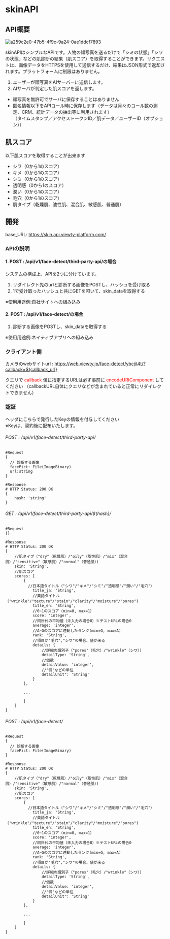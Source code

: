 # skinAPI

## API概要
![a259c2e0-47b5-4f9c-9a24-0ae1ddcf7893](https://user-images.githubusercontent.com/33708804/94100177-dcefa180-fe67-11ea-9cee-c7e1ff5b55a1.png)

skinAPIはシンプルなAPIです。人物の顔写真を送るだけで「シミの状態」「シワの状態」などの肌診断の結果（肌スコア）を取得することができます。リクエストは、画像データをHTTPSを使用して送信するだけ、結果はJSON形式で返却されます。プラットフォームに制限はありません。

1. ユーザーが顔写真をAIサーバーに送信します。
2. AIサーバが判定した肌スコアを返します。

- 顔写真を無許可でサーバに保存することはありません
- 匿名情報以下をAPIコール時に保存します（データは月々のコール数の測定、CRM、統計データの抽出等に利用されます）<br>
（タイムスタンプ／アクセストークンID／肌データ／ユーザーID（オプション））

## 肌スコア
以下肌スコアを取得することが出来ます
- シワ（0から1のスコア）
- キメ（0から1のスコア）
- シミ（0から1のスコア）
- 透明感（0から1のスコア）
- 潤い（0から1のスコア）
- 毛穴（0から1のスコア）
- 肌タイプ（乾燥肌、油性肌、混合肌、敏感肌、普通肌）

## 開発
base_URL: https://skin.api.viewty-platform.com/

### APIの説明

#### 1. POST : /api/v1/face-detect/third-party-api/の場合

システムの構成上、APIを2つに分けています。
1. リダイレクト先のurlと診断する画像をPOSTし、ハッシュを受け取る
2. 1で受け取ったハッシュと共にGETを叩いて、skin_dataを取得する

※使用用途例:自社サイトへの組み込み


#### 2. POST : /api/v1/face-detect/の場合

1. 診断する画像をPOSTし、skin_dataを取得する

※使用用途例:ネイティブアプリへの組み込み



### クライアント側
カメラのwebサイトurl : https://web.viewty.jp/face-detect/ybcjit4t/?callback=${callback_url}

クエリで <font color="Red">callback</font> 値に指定するURLは必ず事前に <font color="Red">encodeURIComponent</font> してください
（callbackURL自体にクエリなどが含まれていると正常にリダイレクトできません）

### 認証
ヘッダにこちらで発行したKeyの情報を付与してください  
※Keyは、契約後に配布いたします。

###### POST : /api/v1/face-detect/third-party-api/
```
#Request
{
  // 診断する画像
  facePict: File(ImageBinary)
  url:string
}
```

```
#Response
# HTTP Status: 200 OK
{
    hash: 'string'
}
```

###### GET : /api/v1/face-detect/third-party-api/${hash}/

```
#Request
{}
```

```
#Response
# HTTP Status: 200 OK
{
    //肌タイプ（"dry"（乾燥肌）/"oily"（脂性肌）/"mix"（混合肌）/"sensitive"（敏感肌）/"normal"（普通肌）)
    skin: 'String',
    //肌スコア
    scores: [
        {
          //日本語タイトル（"シワ"/"キメ"/"シミ"/"透明感"/"潤い"/"毛穴"）
            title_ja: 'String',
            //英語タイトル（"wrinkle"/"texture"/"stain"/"clarity"/"moisture"/"pores")
            title_en: 'String',
            //0~1のスコア（min=0, max=1）
            score: 'integer',
            //同世代の平均値（未入力の場合0）※テストURLの場合0
            average: 'integer',
            //A~Gのスコアに連動したランク(min=G, max=A)
            rank: 'String',
            //項目が"毛穴","シワ"の場合、値が来る
            details: {
                //詳細の識別子（"pores"（毛穴）/"wrinkle"（シワ）)
                detailType: 'String',
                //個数
                detailValue: 'integer',
                //"個"などの単位
                detailUnit": 'String'
            }
        },
        
        ...
        
        }
    ]
}
```

###### POST : /api/v1/face-detect/
```
#Request
{
  // 診断する画像
  facePict: File(ImageBinary)
}
```

```
#Response
# HTTP Status: 200 OK
{
    //肌タイプ（"dry"（乾燥肌）/"oily"（脂性肌）/"mix"（混合肌）/"sensitive"（敏感肌）/"normal"（普通肌）)
    skin: 'String',
    //肌スコア
    scores: [
        {
          //日本語タイトル（"シワ"/"キメ"/"シミ"/"透明感"/"潤い"/"毛穴"）
            title_ja: 'String',
            //英語タイトル（"wrinkle"/"texture"/"stain"/"clarity"/"moisture"/"pores")
            title_en: 'String',
            //0~1のスコア（min=0, max=1）
            score: 'integer',
            //同世代の平均値（未入力の場合0）※テストURLの場合0
            average: 'integer',
            //A~Gのスコアに連動したランク(min=G, max=A)
            rank: 'String',
            //項目が"毛穴","シワ"の場合、値が来る
            details: {
                //詳細の識別子（"pores"（毛穴）/"wrinkle"（シワ）)
                detailType: 'String',
                //個数
                detailValue: 'integer',
                //"個"などの単位
                detailUnit": 'String'
            }
        },
        
        ...
        
        }
    ]
}
